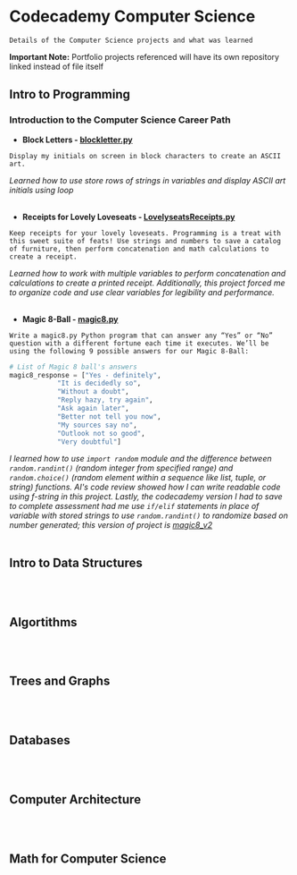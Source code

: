 # Codecademy Computer Science 
`Details of the Computer Science projects and what was learned`

**Important Note:** Portfolio projects referenced will have its own repository linked instead of file itself

## Intro to Programming

### Introduction to the Computer Science Career Path
- **Block Letters - [blockletter.py](https://github.com/lev2pr0/codecademy-computerscience-projects/blob/main/blockletter.py)**

`Display my initials on screen in block characters to create an ASCII art.`

*Learned how to use store rows of strings in variables and display ASCII art initials using loop*
<br><br/>
- **Receipts for Lovely Loveseats - [LovelyseatsReceipts.py](https://github.com/lev2pr0/codecademy-computerscience-projects/blob/main/LovelyseatsReceipts.py)**
  
`Keep receipts for your lovely loveseats. Programming is a treat with this sweet suite of feats! Use strings and numbers to save a catalog of furniture, then perform concatenation and math calculations to create a receipt.`

*Learned how to work with multiple variables to perform concatenation and calculations to create a printed receipt. Additionally, this project forced me to organize code and use clear variables for legibility and performance.*
<br><br/>
- **Magic 8-Ball - [magic8.py](https://github.com/lev2pr0/codecademy-computerscience-projects/blob/main/magic8.py)**
  
`Write a magic8.py Python program that can answer any “Yes” or “No” question with a different fortune each time it executes. We’ll be using the following 9 possible answers for our Magic 8-Ball:`

```python
# List of Magic 8 ball's answers
magic8_response = ["Yes - definitely",
            "It is decidedly so",
            "Without a doubt",
            "Reply hazy, try again",
            "Ask again later",
            "Better not tell you now",
            "My sources say no",
            "Outlook not so good",
            "Very doubtful"]
```
*I learned how to use ```import random``` module and the difference between ```random.randint()``` (random integer from specified range) and ```random.choice()``` (random element within a sequence like list, tuple, or string) functions. AI's code review showed how I can write readable code using f-string in this project. Lastly, the codecademy version I had to save to complete assessment had me use ```if/elif``` statements in place of variable with stored strings to use ```random.randint()``` to randomize based on number generated; this version of project is [magic8_v2](https://github.com/lev2pr0/codecademy-computerscience-projects/blob/main/magic8_v2.py)*
<br><br/>
## Intro to Data Structures

<br><br/>
## Algortithms 

<br><br/>
## Trees and Graphs

<br><br/>
## Databases

<br><br/>
## Computer Architecture 

<br><br/>
## Math for Computer Science


